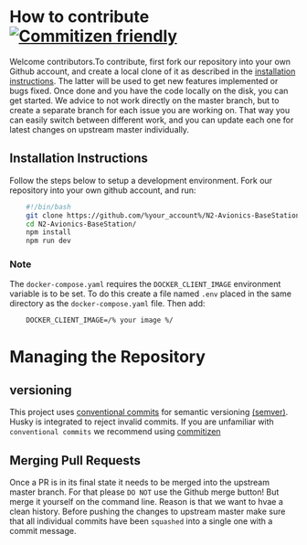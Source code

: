 # How to contribute  [![Commitizen friendly](https://img.shields.io/badge/commitizen-friendly-brightgreen.svg)](http://commitizen.github.io/cz-cli/)

Welcome contributors.To contribute, first fork our repository into your own Github account, and create a local clone of it as described in the [installation instructions](#installation-instructions). The latter will be used to get new features implemented or bugs fixed. Once done and you have the code locally on the disk, you can get started. We advice to not work directly on the master branch, but to create a separate branch for each issue you are working on. That way you can easily switch between different work, and you can update each one for latest changes on upstream master individually.

## Installation Instructions

Follow the steps below to setup a development environment. Fork our repository into your own github account, and run:

```bash
    #!/bin/bash
    git clone https://github.com/%your_account%/N2-Avionics-BaseStation.git
    cd N2-Avionics-BaseStation/
    npm install
    npm run dev
```

### Note

The `docker-compose.yaml` requires the `DOCKER_CLIENT_IMAGE` environment variable is to be set. To do this create a file named `.env` placed in the same directory as the `docker-compose.yaml` file. Then add:

```text
    DOCKER_CLIENT_IMAGE=/% your image %/
```

# Managing the Repository

## versioning

This project uses [conventional commits](https://www.conventionalcommits.org/en/v1.0.0/) for semantic versioning [(semver)](https://semver.org/). Husky is integrated to reject invalid commits. If you are unfamiliar with `conventional commits` we recommend using [commitizen](https://github.com/commitizen/cz-cli)

## Merging Pull Requests

Once a PR is in its final state it needs to be merged into the upstream master branch. For that please `DO NOT` use the Github merge button! But merge it yourself on the command line. Reason is that we want to hvae a clean history. Before pushing the changes to upstream master make sure that all individual commits have been `squashed` into a single one with a commit message.
